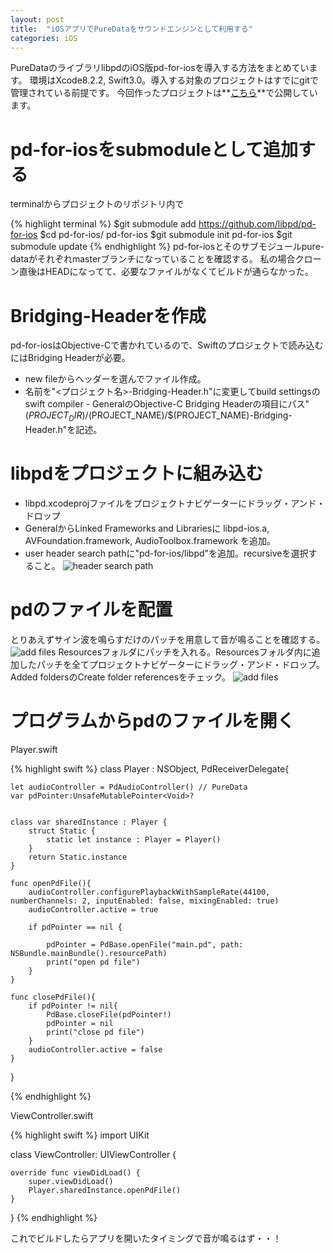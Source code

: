 ```yaml
---
layout: post
title:  "iOSアプリでPureDataをサウンドエンジンとして利用する"
categories: iOS
---
```


PureDataのライブラリlibpdのiOS版pd-for-iosを導入する方法をまとめています。
環境はXcode8.2.2, Swift3.0。導入する対象のプロジェクトはすでにgitで管理されている前提です。
今回作ったプロジェクトは**[こちら](https://github.com/NAKANISYNTH/Swift-libpd-example)**で公開しています。

# pd-for-iosをsubmoduleとして追加する
terminalからプロジェクトのリポジトリ内で

{% highlight terminal %}
$git submodule add https://github.com/libpd/pd-for-ios
$cd pd-for-ios/
pd-for-ios $git submodule init
pd-for-ios $git submodule update
{% endhighlight %}
pd-for-iosとそのサブモジュールpure-dataがそれぞれmasterブランチになっていることを確認する。
私の場合クローン直後はHEADになってて、必要なファイルがなくてビルドが通らなかった。

# Bridging-Headerを作成
pd-for-iosはObjective-Cで書かれているので、Swiftのプロジェクトで読み込むにはBridging Headerが必要。
* new fileからヘッダーを選んでファイル作成。
* 名前を"<プロジェクト名>-Bridging-Header.h"に変更してbuild settingsのswift compiler - GeneralのObjective-C Bridging Headerの項目にパス"$(PROJECT_DIR)/$(PROJECT_NAME)/$(PROJECT_NAME)-Bridging-Header.h"を記述。


# libpdをプロジェクトに組み込む
* libpd.xcodeprojファイルをプロジェクトナビゲーターにドラッグ・アンド・ドロップ
* GeneralからLinked Frameworks and Librariesに libpd-ios.a, AVFoundation.framework, AudioToolbox.framework を追加。
* user header search pathに"pd-for-ios/libpd"を追加。recursiveを選択すること。
![header search path]({{site.baseurl}}/assets/img/2017-01-01-headersearchpath.png)

# pdのファイルを配置
とりあえずサイン波を鳴らすだけのパッチを用意して音が鳴ることを確認する。
![add files]({{site.baseurl}}/assets/img/2017-01-02-pdpatch.png)
Resourcesフォルダにパッチを入れる。Resourcesフォルダ内に追加したパッチを全てプロジェクトナビゲーターにドラッグ・アンド・ドロップ。Added foldersのCreate folder referencesをチェック。
![add files]({{site.baseurl}}/assets/img/2017-01-01-addfiles.png)

# プログラムからpdのファイルを開く

Player.swift

{% highlight swift %}
class Player : NSObject, PdReceiverDelegate{
    
    let audioController = PdAudioController() // PureData
    var pdPointer:UnsafeMutablePointer<Void>?
    
    
    class var sharedInstance : Player {
        struct Static {
            static let instance : Player = Player()
        }
        return Static.instance
    }
    
    func openPdFile(){
        audioController.configurePlaybackWithSampleRate(44100, numberChannels: 2, inputEnabled: false, mixingEnabled: true)
        audioController.active = true
        
        if pdPointer == nil {
            
            pdPointer = PdBase.openFile("main.pd", path: NSBundle.mainBundle().resourcePath)
            print("open pd file")
        }
    }
    
    func closePdFile(){
        if pdPointer != nil{
            PdBase.closeFile(pdPointer!)
            pdPointer = nil
            print("close pd file")
        }
        audioController.active = false
    }
    
}

{% endhighlight %}

ViewController.swift

{% highlight swift %}
import UIKit

class ViewController: UIViewController {

    override func viewDidLoad() {
        super.viewDidLoad()
        Player.sharedInstance.openPdFile()
    }

}
{% endhighlight %}

これでビルドしたらアプリを開いたタイミングで音が鳴るはず・・！



